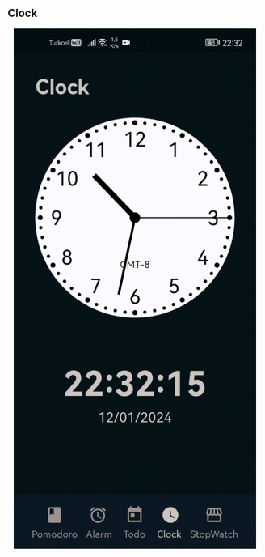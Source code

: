 ## Clock 
<p align="center">
  <img src="https://github.com/rasitesdmr/pokeme/blob/main/video/pokeme1.gif" width="480">
</p>

